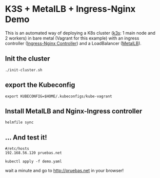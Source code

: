 # K3S + MetalLB + Ingress-Nginx Demo

This is an automated way of deploying a K8s cluster ([k3s](https://k3s.io/): 1 main node and 2 workers) in bare metal (Vagrant for this example) with an ingress controller ([Ingress-Nginx Controller](https://kubernetes.github.io/ingress-nginx/)) and a LoadBalancer ([MetalLB](https://metallb.org/)).

## Init the cluster

```
./init-cluster.sh
```

## export the Kubeconfig

```
export KUBECONFIG=$HOME/.kubeconfigs/kube-vagrant
```

## Install MetalLB and Nginx-Ingress controller

```
helmfile sync
```

## ... And test it!

```
#/etc/hosts
192.168.56.120 pruebas.net
```

```
kubectl apply -f demo.yaml
```

wait a minute and go to http://pruebas.net in your browser!
